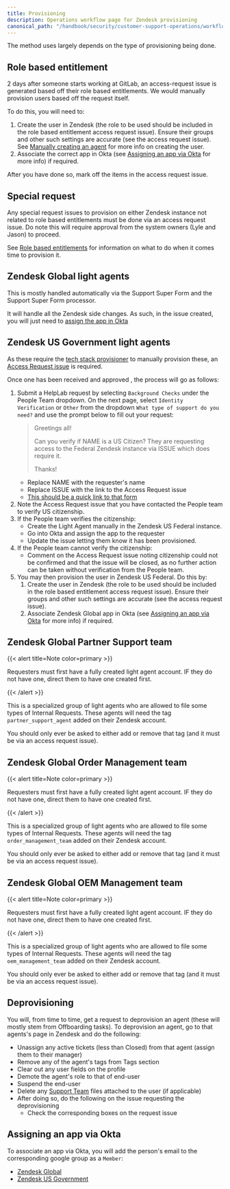 ```yaml
---
title: Provisioning
description: Operations workflow page for Zendesk provisioning
canonical_path: "/handbook/security/customer-support-operations/workflows/zendesk/provisioning"
---
```


The method uses largely depends on the type of provisioning being done.

## Role based entitlement

2 days after someone starts working at GitLab, an access-request issue is generated based off their role based entitlements. We would manually provision users based off the request itself.

To do this, you will need to:

1. Create the user in Zendesk (the role to be used should be included in the role based entitlement access request issue). Ensure their groups and other such settings are accurate (see the access request issue). See [Manually creating an agent](../../docs/zendesk/agents#manually-creating-an-agent) for more info on creating the user.
1. Associate the correct app in Okta (see [Assigning an app via Okta](#assigning-an-app-via-okta) for more info) if required.

After you have done so, mark off the items in the access request issue.

## Special request

Any special request issues to provision on either Zendesk instance not related to role based entitlements must be done via an access request issue. Do note this will require approval from the system owners (Lyle and Jason) to proceed.

See [Role based entitlements](#role-based-entitlement) for information on what to do when it comes time to provision it.

## Zendesk Global light agents

This is mostly handled automatically via the Support Super Form and the Support Super Form processor.

It will handle all the Zendesk side changes. As such, in the issue created, you will just need to [assign the app in Okta](#assigning-an-app-via-okta)

## Zendesk US Government light agents

As these require the [tech stack provisioner](https://gitlab.com/gitlab-com/www-gitlab-com/-/blob/master/data/tech_stack.yml) to manually provision these, an [Access Request issue](https://gitlab.com/gitlab-com/team-member-epics/access-requests/-/issues/new) is required.

Once one has been received and approved , the process will go as follows:

1. Submit a HelpLab request by selecting `Background Checks` under the People Team dropdown. On the next page, select `Identity Verification` or `Other` from the dropdown `What type of support do you need?` and use the prompt below to fill out your request:
   > Greetings all!
   >
   > Can you verify if NAME is a US Citizen? They are requesting access to the Federal Zendesk instance via ISSUE which does require it.
   >
   > Thanks!
   - Replace NAME with the requester's name
   - Replace ISSUE with the link to the Access Request issue
   - [This should be a quick link to that form](https://helplab.gitlab.systems/esc?id=sc_cat_item&sys_id=3641564f47977550dff2c5a4f16d4326)
1. Note the Access Request issue that you have contacted the People team to verify US citizenship.
1. If the People team verifies the citizenship:
   - Create the Light Agent manually in the Zendesk US Federal instance.
   - Go into Okta and assign the app to the requester
   - Update the issue letting them know it has been provisioned.
1. If the People team cannot verify the citizenship:
   - Comment on the Access Request issue noting citizenship could not be confirmed and that the issue will be closed, as no further action can be taken without verification from the People team.
1. You may then provision the user in Zendesk US Federal. Do this by:
   1. Create the user in Zendesk (the role to be used should be included in the role based entitlement access request issue). Ensure their groups and other such settings are accurate (see the access request issue).
   1. Associate Zendesk Global app in Okta (see [Assigning an app via Okta](#assigning-an-app-via-okta) for more info) if required.

## Zendesk Global Partner Support team

{{< alert title=Note color=primary >}}

Requesters must first have a fully created light agent account. IF they do not have one, direct them to have one created first.

{{< /alert >}}

This is a specialized group of light agents who are allowed to file some types of Internal Requests. These agents will need the tag `partner_support_agent` added on their Zendesk account.

You should only ever be asked to either add or remove that tag (and it must be via an access request issue).

## Zendesk Global Order Management team

{{< alert title=Note color=primary >}}

Requesters must first have a fully created light agent account. IF they do not have one, direct them to have one created first.

{{< /alert >}}

This is a specialized group of light agents who are allowed to file some types of Internal Requests. These agents will need the tag `order_management_team` added on their Zendesk account.

You should only ever be asked to either add or remove that tag (and it must be via an access request issue).

## Zendesk Global OEM Management team

{{< alert title=Note color=primary >}}

Requesters must first have a fully created light agent account. IF they do not have one, direct them to have one created first.

{{< /alert >}}

This is a specialized group of light agents who are allowed to file some types of Internal Requests. These agents will need the tag `oem_management_team` added on their Zendesk account.

You should only ever be asked to either add or remove that tag (and it must be via an access request issue).

## Deprovisioning

You will, from time to time, get a request to deprovision an agent (these will mostly stem from Offboarding tasks). To deprovision an agent, go to that agents's page in Zendesk and do the following:

- Unassign any active tickets (less than Closed) from that agent (assign them to their manager)
- Remove any of the agent's tags from Tags section
- Clear out any user fields on the profile
- Demote the agent's role to that of end-user
- Suspend the end-user
- Delete any [Support Team](https://gitlab.com/gitlab-support-readiness/support-team) files attached to the user (if applicable)
- After doing so, do the following on the issue requesting the deprovisioning
  - Check the corresponding boxes on the request issue

## Assigning an app via Okta

To associate an app via Okta, you will add the person's email to the corresponding google group as a `Member`:

- [Zendesk Global](https://groups.google.com/a/gitlab.com/g/okta-zendeskglobal-users/members)
- [Zendesk US Government](https://groups.google.com/a/gitlab.com/g/okta-zendeskfederal-users/members)
